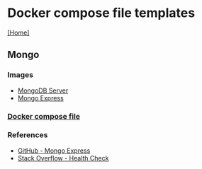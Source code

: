 # Docker compose file templates
[[Home]](/README.md)


## Mongo

### Images
- [MongoDB Server](https://hub.docker.com/_/mongo)
- [Mongo Express](https://hub.docker.com/_/mongo-express)

### [Docker compose file](/Mongo/docker-compose.yml)

### References
- [GitHub - Mongo Express](https://github.com/mongo-express/mongo-express-docker)
- [Stack Overflow - Health Check](https://stackoverflow.com/questions/54384042/why-does-the-docker-compose-healthcheck-of-my-mongo-container-always-fail)
